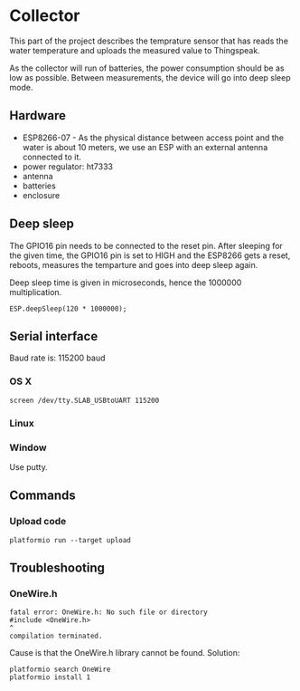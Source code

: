 # Collector

This part of the project describes the temprature sensor that has reads the
water temperature and uploads the measured value to Thingspeak.

As the collector will run of batteries, the power consumption should be as low
as possible. Between measurements, the device will go into deep sleep mode.

## Hardware

* ESP8266-07 - As the physical distance between access point and the water is
about 10 meters, we use an ESP with an external antenna connected to it.
* power regulator: ht7333
* antenna
* batteries
* enclosure


## Deep sleep
The GPIO16 pin needs to be connected to the reset pin. After sleeping for the
given time, the GPIO16 pin is set to HIGH and the ESP8266 gets a reset,
reboots, measures the temparture and goes into deep sleep again.

Deep sleep time is given in microseconds, hence the 1000000 multiplication.

```
ESP.deepSleep(120 * 1000000);

```

## Serial interface

Baud rate is: 115200 baud

### OS X
```
screen /dev/tty.SLAB_USBtoUART 115200

```

### Linux


### Window

Use putty.

## Commands

### Upload code
```
platformio run --target upload

```


## Troubleshooting


### OneWire.h

```
fatal error: OneWire.h: No such file or directory
#include <OneWire.h>
^
compilation terminated.
```

Cause is that the OneWire.h library cannot be found. Solution:

```
platformio search OneWire
platformio install 1
```
